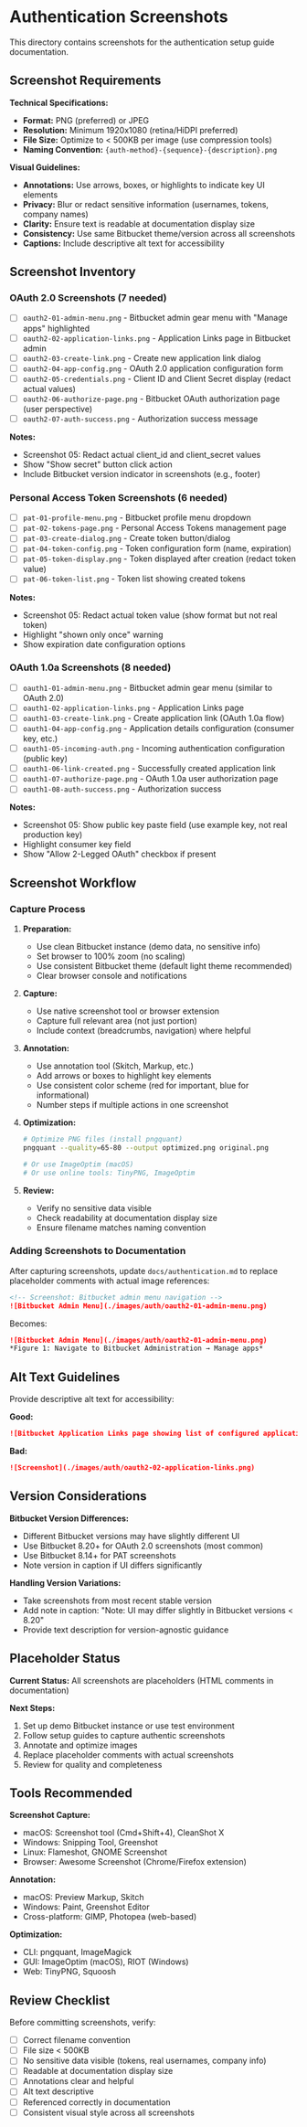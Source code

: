 # Authentication Screenshots

This directory contains screenshots for the authentication setup guide documentation.

## Screenshot Requirements

**Technical Specifications:**
- **Format:** PNG (preferred) or JPEG
- **Resolution:** Minimum 1920x1080 (retina/HiDPI preferred)
- **File Size:** Optimize to < 500KB per image (use compression tools)
- **Naming Convention:** `{auth-method}-{sequence}-{description}.png`

**Visual Guidelines:**
- **Annotations:** Use arrows, boxes, or highlights to indicate key UI elements
- **Privacy:** Blur or redact sensitive information (usernames, tokens, company names)
- **Clarity:** Ensure text is readable at documentation display size
- **Consistency:** Use same Bitbucket theme/version across all screenshots
- **Captions:** Include descriptive alt text for accessibility

## Screenshot Inventory

### OAuth 2.0 Screenshots (7 needed)

- [ ] `oauth2-01-admin-menu.png` - Bitbucket admin gear menu with "Manage apps" highlighted
- [ ] `oauth2-02-application-links.png` - Application Links page in Bitbucket admin
- [ ] `oauth2-03-create-link.png` - Create new application link dialog
- [ ] `oauth2-04-app-config.png` - OAuth 2.0 application configuration form
- [ ] `oauth2-05-credentials.png` - Client ID and Client Secret display (redact actual values)
- [ ] `oauth2-06-authorize-page.png` - Bitbucket OAuth authorization page (user perspective)
- [ ] `oauth2-07-auth-success.png` - Authorization success message

**Notes:**
- Screenshot 05: Redact actual client_id and client_secret values
- Show "Show secret" button click action
- Include Bitbucket version indicator in screenshots (e.g., footer)

### Personal Access Token Screenshots (6 needed)

- [ ] `pat-01-profile-menu.png` - Bitbucket profile menu dropdown
- [ ] `pat-02-tokens-page.png` - Personal Access Tokens management page
- [ ] `pat-03-create-dialog.png` - Create token button/dialog
- [ ] `pat-04-token-config.png` - Token configuration form (name, expiration)
- [ ] `pat-05-token-display.png` - Token displayed after creation (redact token value)
- [ ] `pat-06-token-list.png` - Token list showing created tokens

**Notes:**
- Screenshot 05: Redact actual token value (show format but not real token)
- Highlight "shown only once" warning
- Show expiration date configuration options

### OAuth 1.0a Screenshots (8 needed)

- [ ] `oauth1-01-admin-menu.png` - Bitbucket admin gear menu (similar to OAuth 2.0)
- [ ] `oauth1-02-application-links.png` - Application Links page
- [ ] `oauth1-03-create-link.png` - Create application link (OAuth 1.0a flow)
- [ ] `oauth1-04-app-config.png` - Application details configuration (consumer key, etc.)
- [ ] `oauth1-05-incoming-auth.png` - Incoming authentication configuration (public key)
- [ ] `oauth1-06-link-created.png` - Successfully created application link
- [ ] `oauth1-07-authorize-page.png` - OAuth 1.0a user authorization page
- [ ] `oauth1-08-auth-success.png` - Authorization success

**Notes:**
- Screenshot 05: Show public key paste field (use example key, not real production key)
- Highlight consumer key field
- Show "Allow 2-Legged OAuth" checkbox if present

## Screenshot Workflow

### Capture Process

1. **Preparation:**
   - Use clean Bitbucket instance (demo data, no sensitive info)
   - Set browser to 100% zoom (no scaling)
   - Use consistent Bitbucket theme (default light theme recommended)
   - Clear browser console and notifications

2. **Capture:**
   - Use native screenshot tool or browser extension
   - Capture full relevant area (not just portion)
   - Include context (breadcrumbs, navigation) where helpful

3. **Annotation:**
   - Use annotation tool (Skitch, Markup, etc.)
   - Add arrows or boxes to highlight key elements
   - Use consistent color scheme (red for important, blue for informational)
   - Number steps if multiple actions in one screenshot

4. **Optimization:**
   ```bash
   # Optimize PNG files (install pngquant)
   pngquant --quality=65-80 --output optimized.png original.png
   
   # Or use ImageOptim (macOS)
   # Or use online tools: TinyPNG, ImageOptim
   ```

5. **Review:**
   - Verify no sensitive data visible
   - Check readability at documentation display size
   - Ensure filename matches naming convention

### Adding Screenshots to Documentation

After capturing screenshots, update `docs/authentication.md` to replace placeholder comments with actual image references:

```markdown
<!-- Screenshot: Bitbucket admin menu navigation -->
![Bitbucket Admin Menu](./images/auth/oauth2-01-admin-menu.png)
```

Becomes:

```markdown
![Bitbucket Admin Menu](./images/auth/oauth2-01-admin-menu.png)
*Figure 1: Navigate to Bitbucket Administration → Manage apps*
```

## Alt Text Guidelines

Provide descriptive alt text for accessibility:

**Good:**
```markdown
![Bitbucket Application Links page showing list of configured applications with "Create link" button highlighted](./images/auth/oauth2-02-application-links.png)
```

**Bad:**
```markdown
![Screenshot](./images/auth/oauth2-02-application-links.png)
```

## Version Considerations

**Bitbucket Version Differences:**
- Different Bitbucket versions may have slightly different UI
- Use Bitbucket 8.20+ for OAuth 2.0 screenshots (most common)
- Use Bitbucket 8.14+ for PAT screenshots
- Note version in caption if UI differs significantly

**Handling Version Variations:**
- Take screenshots from most recent stable version
- Add note in caption: "Note: UI may differ slightly in Bitbucket versions < 8.20"
- Provide text description for version-agnostic guidance

## Placeholder Status

**Current Status:** All screenshots are placeholders (HTML comments in documentation)

**Next Steps:**
1. Set up demo Bitbucket instance or use test environment
2. Follow setup guides to capture authentic screenshots
3. Annotate and optimize images
4. Replace placeholder comments with actual screenshots
5. Review for quality and completeness

## Tools Recommended

**Screenshot Capture:**
- macOS: Screenshot tool (Cmd+Shift+4), CleanShot X
- Windows: Snipping Tool, Greenshot
- Linux: Flameshot, GNOME Screenshot
- Browser: Awesome Screenshot (Chrome/Firefox extension)

**Annotation:**
- macOS: Preview Markup, Skitch
- Windows: Paint, Greenshot Editor
- Cross-platform: GIMP, Photopea (web-based)

**Optimization:**
- CLI: pngquant, ImageMagick
- GUI: ImageOptim (macOS), RIOT (Windows)
- Web: TinyPNG, Squoosh

## Review Checklist

Before committing screenshots, verify:

- [ ] Correct filename convention
- [ ] File size < 500KB
- [ ] No sensitive data visible (tokens, real usernames, company info)
- [ ] Readable at documentation display size
- [ ] Annotations clear and helpful
- [ ] Alt text descriptive
- [ ] Referenced correctly in documentation
- [ ] Consistent visual style across all screenshots
